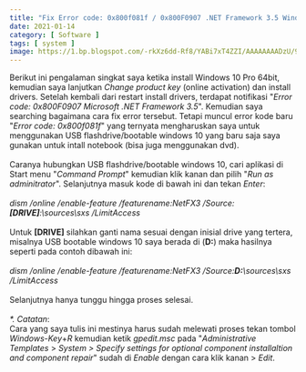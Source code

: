 ```yaml
---
title: "Fix Error code: 0x800f081f / 0x800F0907 .NET Framework 3.5 Windows 10 Pro"
date: 2021-01-14
category: [ Software ]
tags: [ system ]
image: https://1.bp.blogspot.com/-rkXz6dd-Rf8/YABi7xT4ZZI/AAAAAAAADzU/9Rfm52_cZcoLPK2fzKpGZ1iet_oDdsPeACLcBGAsYHQ/s0/Fix%2BError%2Bcode%2B0x800f081f%2Bor%2B0x800F0907%2B.NET%2BFramework%2B3.5.jpg
---
```

Berikut ini pengalaman singkat saya ketika install Windows 10 Pro 64bit, kemudian saya lanjutkan <i>Change product key</i> (online activation) dan install drivers. Setelah kembali dari restart install drivers, terdapat notifikasi "<i>Error code: 0x800F0907 Microsoft .NET Framework 3.5</i>". Kemudian saya searching bagaimana cara fix error tersebut. Tetapi muncul error kode baru "<i>Error code: 0x800f081f</i>" yang ternyata mengharuskan saya untuk menggunakan USB flashdrive/bootable windows 10 yang baru saja saya gunakan untuk intall notebook (bisa juga menggunakan dvd).<br />
<br />
Caranya hubungkan USB flashdrive/bootable windows 10, cari aplikasi di Start menu "<i>Command Prompt</i>" kemudian klik kanan dan pilih "<i>Run as adminitrator</i>". Selanjutnya masuk kode di bawah ini dan tekan <i>Enter</i>:<br />
<br />
<i>dism /online /enable-feature /featurename:NetFX3 /Source:<b>[DRIVE]</b>:\sources\sxs /LimitAccess</i><br />
<br />
Untuk <b>[DRIVE]</b> silahkan ganti nama sesuai dengan inisial drive yang tertera, misalnya USB bootable windows 10 saya berada di (<b>D:</b>) maka hasilnya seperti pada contoh dibawah ini:<br />
<br />
<i>dism /online /enable-feature /featurename:NetFX3 /Source:<b>D:</b>\sources\sxs /LimitAccess</i><br />
<br />
Selanjutnya hanya tunggu hingga proses selesai.<br />
<br />
<i>*. Catatan</i>:<br />
Cara yang saya tulis ini mestinya harus sudah melewati proses tekan tombol <i>Windows-Key</i>+<i>R</i> kemudian ketik <i>gpedit.msc</i> pada "<i>Administrative Templates</i> > <i>System > Specify settings for optional component installaltion and component repair</i>" sudah di <i>Enable</i> dengan cara klik kanan > <i>Edit</i>.
